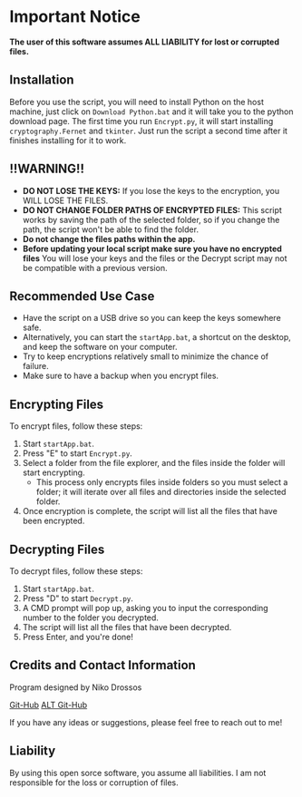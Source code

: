 # Important Notice

**The user of this software assumes ALL LIABILITY for lost or corrupted files.**

## Installation

Before you use the script, you will need to install Python on the host machine, just click on `Download Python.bat` and it will take you to the python download page. 
The first time you run `Encrypt.py`, it will start installing `cryptography.Fernet` and `tkinter`. Just run the script a second time after it finishes installing for it to work.

## !!WARNING!!

- **DO NOT LOSE THE KEYS:** If you lose the keys to the encryption, you WILL LOSE THE FILES.
- **DO NOT CHANGE FOLDER PATHS OF ENCRYPTED FILES:** This script works by saving the path of the selected folder, so if you change the path, the script won't be able to find the folder.
- **Do not change the files paths within the app.**
- **Before updating your local script make sure you have no encrypted files** You will lose your keys and the files or the Decrypt script may not be compatible with a previous version.

## Recommended Use Case

- Have the script on a USB drive so you can keep the keys somewhere safe.
- Alternatively, you can start the `startApp.bat`, a shortcut on the desktop, and keep the software on your computer.
- Try to keep encryptions relatively small to minimize the chance of failure.
- Make sure to have a backup when you encrypt files.

## Encrypting Files

To encrypt files, follow these steps:

1. Start `startApp.bat`.
2. Press "E" to start `Encrypt.py`.
3. Select a folder from the file explorer, and the files inside the folder will start encrypting.
   - This process only encrypts files inside folders so you must select a folder; it will iterate over all files and directories inside the selected folder.
4. Once encryption is complete, the script will list all the files that have been encrypted.

## Decrypting Files

To decrypt files, follow these steps:

1. Start `startApp.bat`.
2. Press "D" to start `Decrypt.py`.
3. A CMD prompt will pop up, asking you to input the corresponding number to the folder you decrypted.
4. The script will list all the files that have been decrypted.
5. Press Enter, and you're done!

## Credits and Contact Information

Program designed by Niko Drossos 

[Git-Hub](https://github.com/Niko-Drossos)
[ALT Git-Hub](https://github.com/AvarageCodeEnjoyer)

If you have any ideas or suggestions, please feel free to reach out to me!

## Liability 

By using this open sorce software, you assume all liabilities. I am not responsible for the loss or corruption of files.
